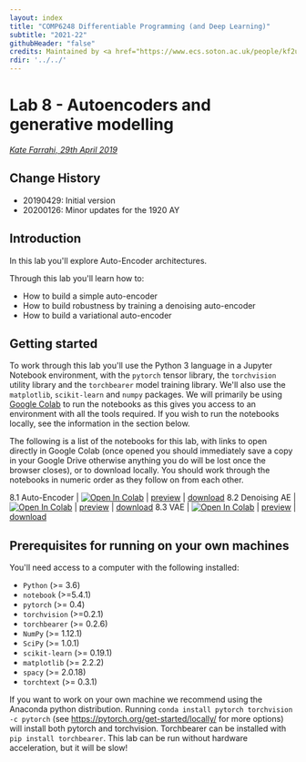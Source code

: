 ```yaml
---
layout: index
title: "COMP6248 Differentiable Programming (and Deep Learning)"
subtitle: "2021-22"
githubHeader: "false"
credits: Maintained by <a href="https://www.ecs.soton.ac.uk/people/kf2u17">Dr Kate Farrahi</a> &amp; <a href="http://www.ecs.soton.ac.uk/people/jsh2">Dr Jonathon Hare</a>.
rdir: '../../'
---
```


# Lab 8 - Autoencoders and generative modelling

_[Kate Farrahi, 29th April 2019](https://github.com/ecs-vlc/COMP6248)_

## Change History

- 20190429: Initial version
- 20200126: Minor updates for the 1920 AY

## Introduction
In this lab you'll explore Auto-Encoder architectures.

Through this lab you'll learn how to:

* How to build a simple auto-encoder
* How to build robustness by training a denoising auto-encoder
* How to build a variational auto-encoder


## Getting started
To work through this lab you'll use the Python 3 language in a Jupyter Notebook environment, with the `pytorch` tensor library, the `torchvision` utility library and the `torchbearer` model training library. We'll also use the `matplotlib`, `scikit-learn` and `numpy` packages. We will primarily be using [Google Colab](http://colab.research.google.com/) to run the notebooks as this gives you access to an environment with all the tools required. If you wish to run the notebooks locally, see the information in the section below.

The following is a list of the notebooks for this lab, with links to open directly in Google Colab (once opened you should immediately save a copy in your Google Drive otherwise anything you do will be lost once the browser closes), or to download locally. You should work through the notebooks in numeric order as they follow on from each other. 

8.1 Auto-Encoder | [![Open In Colab](https://colab.research.google.com/assets/colab-badge.svg)](https://colab.research.google.com/github/ecs-vlc/COMP6248/blob/master/docs/labs/lab8/8_1_Autoencoder.ipynb) | [preview](https://github.com/ecs-vlc/COMP6248/blob/master/docs/labs/lab8/8_1_Autoencoder.ipynb) | [download](https://raw.githubusercontent.com/ecs-vlc/COMP6248/master/docs/labs/lab8/8_1_Autoencoder.ipynb)
8.2 Denoising AE | [![Open In Colab](https://colab.research.google.com/assets/colab-badge.svg)](https://colab.research.google.com/github/ecs-vlc/COMP6248/blob/master/docs/labs/lab8/8_2_Denoising_Autoencoder.ipynb) | [preview](https://github.com/ecs-vlc/COMP6248/blob/master/docs/labs/lab8/8_2_Denoising_Autoencoder.ipynb) | [download](https://raw.githubusercontent.com/ecs-vlc/COMP6248/master/docs/labs/lab8/8_2_Denoising_Autoencoder.ipynb)
8.3 VAE | [![Open In Colab](https://colab.research.google.com/assets/colab-badge.svg)](https://colab.research.google.com/github/ecs-vlc/COMP6248/blob/master/docs/labs/lab8/8_3_VAE.ipynb) | [preview](https://github.com/ecs-vlc/COMP6248/blob/master/docs/labs/lab8/8_3_VAE.ipynb) | [download](https://raw.githubusercontent.com/ecs-vlc/COMP6248/master/docs/labs/lab8/8_3_VAE.ipynb)


## Prerequisites for running on your own machines
You'll need access to a computer with the following installed:

- `Python` (>= 3.6)
- `notebook` (>=5.4.1)
- `pytorch` (>= 0.4)
- `torchvision` (>=0.2.1)
- `torchbearer` (>= 0.2.6)
- `NumPy` (>= 1.12.1)
- `SciPy` (>= 1.0.1)
- `scikit-learn` (>= 0.19.1)
- `matplotlib` (>= 2.2.2)
- `spacy` (>= 2.0.18)
- `torchtext` (>= 0.3.1)

If you want to work on your own machine we recommend using the Anaconda python distribution. Running `conda install pytorch torchvision -c pytorch` (see https://pytorch.org/get-started/locally/ for more options) will install both pytorch and torchvision. Torchbearer can be installed with `pip install torchbearer`. This lab can be run without hardware acceleration, but it will be slow!